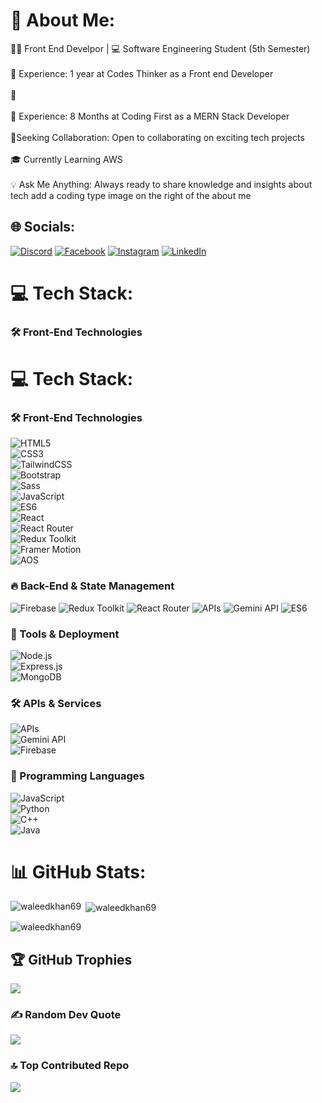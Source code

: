 # 💫 About Me:

👨‍💻 Front End Develpor  | 💻 Software Engineering Student (5th Semester)<br><br>🔧 Experience: 1 year at Codes Thinker as a Front end Developer<br><br>🚀 <br><br>🔧 Experience: 8 Months at Coding First as a MERN Stack  Developer<br><br>🚀Seeking Collaboration: Open to collaborating on exciting tech projects<br><br>🎓 Currently Learning AWS<br><br>💡 Ask Me Anything: Always ready to share knowledge and insights about tech    add a coding type image on the right of the about me 

## 🌐 Socials:
[![Discord](https://img.shields.io/badge/Discord-%237289DA.svg?logo=discord&logoColor=white)](https://discord.com/channels/@me) [![Facebook](https://img.shields.io/badge/Facebook-%231877F2.svg?logo=Facebook&logoColor=white)](https://www.facebook.com/profile.php?id=100089312365229) [![Instagram](https://img.shields.io/badge/Instagram-%23E4405F.svg?logo=Instagram&logoColor=white)]() [![LinkedIn](https://img.shields.io/badge/LinkedIn-%230077B5.svg?logo=linkedin&logoColor=white)](https://www.linkedin.com/in/waleed38/) 

# 💻 Tech Stack:
### 🛠 Front-End Technologies  
# 💻 Tech Stack:

### 🛠 Front-End Technologies  
![HTML5](https://img.shields.io/badge/html5-%23E34F26.svg?style=for-the-badge&logo=html5&logoColor=white)  
![CSS3](https://img.shields.io/badge/css3-%231572B6.svg?style=for-the-badge&logo=css3&logoColor=white)  
![TailwindCSS](https://img.shields.io/badge/tailwindcss-%2338B2AC.svg?style=for-the-badge&logo=tailwind-css&logoColor=white)  
![Bootstrap](https://img.shields.io/badge/bootstrap-%23563D7C.svg?style=for-the-badge&logo=bootstrap&logoColor=white)  
![Sass](https://img.shields.io/badge/Sass-%23CC6699.svg?style=for-the-badge&logo=sass&logoColor=white)  
![JavaScript](https://img.shields.io/badge/javascript-%23323330.svg?style=for-the-badge&logo=javascript&logoColor=%23F7DF1E)  
![ES6](https://img.shields.io/badge/ES6-%23F7DF1E.svg?style=for-the-badge&logo=javascript&logoColor=black)  
![React](https://img.shields.io/badge/react-%2320232a.svg?style=for-the-badge&logo=react&logoColor=%2361DAFB)  
![React Router](https://img.shields.io/badge/React_Router-%23CA4245.svg?style=for-the-badge&logo=react-router&logoColor=white)  
![Redux Toolkit](https://img.shields.io/badge/redux_toolkit-%23764ABC.svg?style=for-the-badge&logo=redux&logoColor=white)  
![Framer Motion](https://img.shields.io/badge/framer_motion-%23000000.svg?style=for-the-badge&logo=framer&logoColor=white)  
![AOS](https://img.shields.io/badge/AOS-%23ff6f61.svg?style=for-the-badge&logo=aos&logoColor=white)  


### 🔥 Back-End & State Management  
![Firebase](https://img.shields.io/badge/firebase-%23039BE5.svg?style=for-the-badge&logo=firebase) ![Redux Toolkit](https://img.shields.io/badge/redux%20toolkit-%23593d88.svg?style=for-the-badge&logo=redux&logoColor=white) ![React Router](https://img.shields.io/badge/React_Router-CA4245?style=for-the-badge&logo=react-router&logoColor=white) ![APIs](https://img.shields.io/badge/APIs-%23007ACC.svg?style=for-the-badge&logo=api&logoColor=white) ![Gemini API](https://img.shields.io/badge/Gemini%20API-%231572B6.svg?style=for-the-badge&logo=google&logoColor=white) ![ES6](https://img.shields.io/badge/ES6-%23F7DF1E.svg?style=for-the-badge&logo=javascript&logoColor=black)  

### 📌 Tools & Deployment  
![Node.js](https://img.shields.io/badge/node.js-%2343853D.svg?style=for-the-badge&logo=node.js&logoColor=white)  
![Express.js](https://img.shields.io/badge/express.js-%23404d59.svg?style=for-the-badge&logo=express&logoColor=white)  
![MongoDB](https://img.shields.io/badge/mongodb-%2347A248.svg?style=for-the-badge&logo=mongodb&logoColor=white)  

### 🛠 APIs & Services  
![APIs](https://img.shields.io/badge/APIs-%23007ACC.svg?style=for-the-badge&logo=api&logoColor=white)  
![Gemini API](https://img.shields.io/badge/Gemini%20API-%231572B6.svg?style=for-the-badge&logo=google&logoColor=white)  
![Firebase](https://img.shields.io/badge/firebase-%23039BE5.svg?style=for-the-badge&logo=firebase)  

### 🎯 Programming Languages  
![JavaScript](https://img.shields.io/badge/javascript-%23323330.svg?style=for-the-badge&logo=javascript&logoColor=%23F7DF1E)  
![Python](https://img.shields.io/badge/python-3670A0?style=for-the-badge&logo=python&logoColor=ffdd54)  
![C++](https://img.shields.io/badge/C%2B%2B-%2300599C.svg?style=for-the-badge&logo=c%2B%2B&logoColor=white)  
![Java](https://img.shields.io/badge/java-%23ED8B00.svg?style=for-the-badge&logo=java&logoColor=white)  


# 📊 GitHub Stats:
<p><img align="left" src="https://github-readme-stats.vercel.app/api/top-langs/?username=waleedkhan69&theme=dark&hide_border=false&include_all_commits=true&count_private=true&layout=compact" alt="waleedkhan69" /></p>

<p>&nbsp;<img align="center" src="https://github-readme-stats.vercel.app/api?username=waleedkhan69&theme=dark&hide_border=false&include_all_commits=true&count_private=true" alt="waleedkhan69" /></p>

<p><img align="center" src="https://github-readme-streak-stats.herokuapp.com/?user=waleedkhan69&theme=dark&hide_border=false" alt="waleedkhan69" /></p>

## 🏆 GitHub Trophies
![](https://github-profile-trophy.vercel.app/?username=waleedkhan69&theme=dark&no-frame=false&no-bg=true&margin-w=4)

### ✍ Random Dev Quote
![](https://quotes-github-readme.vercel.app/api?type=horizontal&theme=radical)
### 🔝 Top Contributed Repo
![](https://github-contributor-stats.vercel.app/api?username=waleedkhan69&limit=5&theme=dark&combine_all_yearly_contributions=true)

<!-- Proudly created with GPRM ( https://gprm.itsvg.in ) -->

